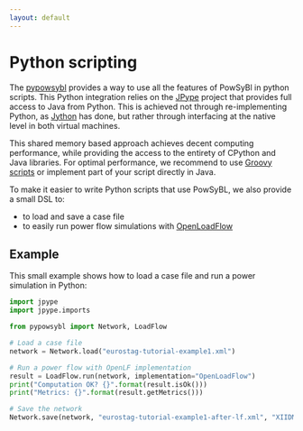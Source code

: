 ```yaml
---
layout: default
---
```


# Python scripting

The [pypowsybl](../repositories/pypowsybl.md) provides a way to use all the features of PowSyBl in python scripts. This Python integration relies on the [JPype](https://www.py4j.org) project that provides full access to Java from Python. This is achieved not through re-implementing Python, as [Jython](https://www.jython.org/) has done, but rather through interfacing at the native level in both virtual machines.

This shared memory based approach achieves decent computing performance, while providing the access to the entirety of CPython and Java libraries. For optimal performance, we recommend to use [Groovy scripts](groovy.md) or implement part of your script directly in Java.

To make it easier to write Python scripts that use PowSyBL, we also provide a small DSL to:
- to load and save a case file
- to easily run power flow simulations with [OpenLoadFlow](../../simulation/powerflow/openlf.md)

## Example
This small example shows how to load a case file and run a power simulation in Python:
```python
import jpype
import jpype.imports

from pypowsybl import Network, LoadFlow

# Load a case file
network = Network.load("eurostag-tutorial-example1.xml")

# Run a power flow with OpenLF implementation
result = LoadFlow.run(network, implementation="OpenLoadFlow")
print("Computation OK? {}".format(result.isOk()))
print("Metrics: {}".format(result.getMetrics()))

# Save the network
Network.save(network, "eurostag-tutorial-example1-after-lf.xml", "XIIDM")
```
